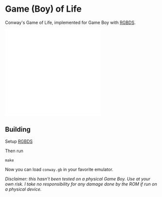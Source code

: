 # Game (Boy) of Life

Conway's Game of Life, implemented for Game Boy with [RGBDS](https://rgbds.gbdev.io/).

![Recording of ROM](./res/recording.gif)

## Building

Setup [RGBDS](https://rgbds.gbdev.io/install)

Then run
```
make
```

Now you can load `conway.gb` in your favorite emulator.

_Disclaimer: this hasn't been tested on a physical Game Boy. Use at your own risk. I take no responsibility for any damage done by the ROM if run on a physical device._